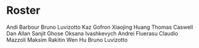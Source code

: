 # Roster

Andi Barbour
Bruno Luvizotto
Kaz Gofron
Xiaojing Huang
Thomas Caswell
Dan Allan
Sanjit Ghose 
Oksana Ivashkevych
Andrei Fluerasu
Claudio Mazzoli
Maksim Rakitin
Wen Hu
Bruno Luvizotto
